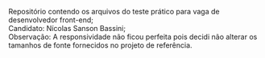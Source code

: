 Repositório contendo os arquivos do teste prático para vaga de desenvolvedor front-end; \
Candidato: Nícolas Sanson Bassini; \
Observação: A responsividade não ficou perfeita pois decidi não alterar os tamanhos de fonte fornecidos no projeto de referência.